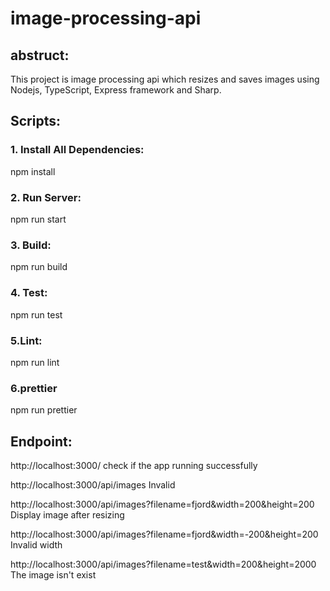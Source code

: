 # image-processing-api

## abstruct:
This project is image processing api which resizes and saves images using  Nodejs, TypeScript, Express framework and Sharp.


 ## Scripts:
 ### 1. Install All Dependencies:
  npm install 
 ### 2. Run Server:
  npm run start
 ### 3. Build:
  npm run build
 ### 4. Test:
  npm run test
 ### 5.Lint:
  npm run lint
 ### 6.prettier
  npm run prettier
  
 ## Endpoint:
 http://localhost:3000/ 
 check if the app running successfully
 
 http://localhost:3000/api/images 
 Invalid
 
 
 http://localhost:3000/api/images?filename=fjord&width=200&height=200
 Display image after resizing
 
 
 http://localhost:3000/api/images?filename=fjord&width=-200&height=200
 Invalid width 
 
 http://localhost:3000/api/images?filename=test&width=200&height=2000
 The image isn't exist

